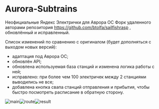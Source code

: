 # Aurora-Subtrains
Неофициальные Яндекс Электрички для Аврора ОС
Форк удаленного авторами репозитория https://github.com/btolfa/sailfishrasp , обновлённый и исправленный.

Список изменений по сравнению с оригиналом (будет дополняться с выходом новых версий):
- адаптация под Аврора ОС;
- обновлён API;
- обновлена используемая база станций и изменена логика работы с ней;
- исправлено: при более чем 100 электричек между 2 станциями выводились не все;
- добавлена кнопка свапа станций отправления и прибытия, чтобы быстро посмотреть расписание в обратную сторону.
  
![main](https://github.com/Computershik73/Aurora-Subtrains/assets/31623340/15f47ea7-8231-4772-be5b-b0e4143192d1)![route](https://github.com/Computershik73/Aurora-Subtrains/assets/31623340/b0b911d5-9cdb-4c04-b3e2-f8fdd68e18b4)![result](https://github.com/Computershik73/Aurora-Subtrains/assets/31623340/c4decd9a-f801-494b-8a2c-558552f9ffe3)
